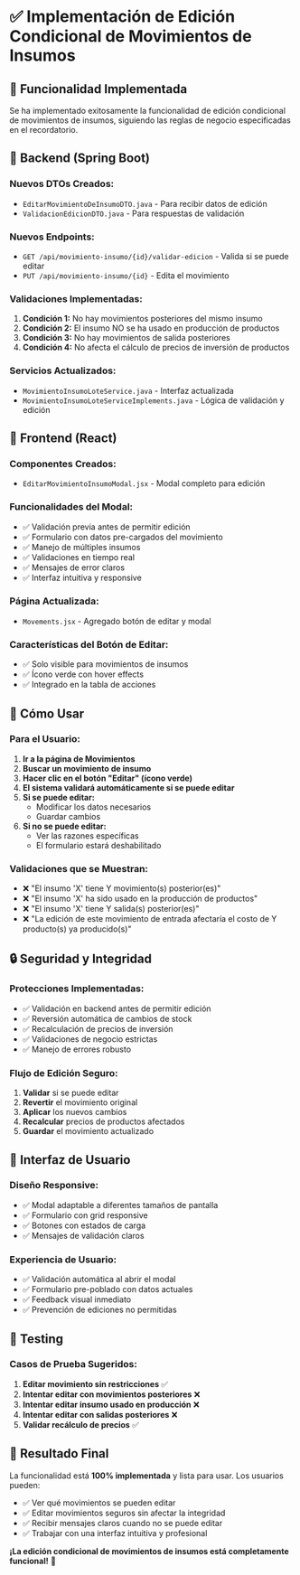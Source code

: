 # ✅ Implementación de Edición Condicional de Movimientos de Insumos

## 🎯 Funcionalidad Implementada

Se ha implementado exitosamente la funcionalidad de edición condicional de movimientos de insumos, siguiendo las reglas de negocio especificadas en el recordatorio.

## 🔧 Backend (Spring Boot)

### Nuevos DTOs Creados:
- `EditarMovimientoDeInsumoDTO.java` - Para recibir datos de edición
- `ValidacionEdicionDTO.java` - Para respuestas de validación

### Nuevos Endpoints:
- `GET /api/movimiento-insumo/{id}/validar-edicion` - Valida si se puede editar
- `PUT /api/movimiento-insumo/{id}` - Edita el movimiento

### Validaciones Implementadas:
1. **Condición 1:** No hay movimientos posteriores del mismo insumo
2. **Condición 2:** El insumo NO se ha usado en producción de productos
3. **Condición 3:** No hay movimientos de salida posteriores
4. **Condición 4:** No afecta el cálculo de precios de inversión de productos

### Servicios Actualizados:
- `MovimientoInsumoLoteService.java` - Interfaz actualizada
- `MovimientoInsumoLoteServiceImplements.java` - Lógica de validación y edición

## 🎨 Frontend (React)

### Componentes Creados:
- `EditarMovimientoInsumoModal.jsx` - Modal completo para edición

### Funcionalidades del Modal:
- ✅ Validación previa antes de permitir edición
- ✅ Formulario con datos pre-cargados del movimiento
- ✅ Manejo de múltiples insumos
- ✅ Validaciones en tiempo real
- ✅ Mensajes de error claros
- ✅ Interfaz intuitiva y responsive

### Página Actualizada:
- `Movements.jsx` - Agregado botón de editar y modal

### Características del Botón de Editar:
- ✅ Solo visible para movimientos de insumos
- ✅ Ícono verde con hover effects
- ✅ Integrado en la tabla de acciones

## 🚀 Cómo Usar

### Para el Usuario:
1. **Ir a la página de Movimientos**
2. **Buscar un movimiento de insumo**
3. **Hacer clic en el botón "Editar" (ícono verde)**
4. **El sistema validará automáticamente si se puede editar**
5. **Si se puede editar:**
   - Modificar los datos necesarios
   - Guardar cambios
6. **Si no se puede editar:**
   - Ver las razones específicas
   - El formulario estará deshabilitado

### Validaciones que se Muestran:
- ❌ "El insumo 'X' tiene Y movimiento(s) posterior(es)"
- ❌ "El insumo 'X' ha sido usado en la producción de productos"
- ❌ "El insumo 'X' tiene Y salida(s) posterior(es)"
- ❌ "La edición de este movimiento de entrada afectaría el costo de Y producto(s) ya producido(s)"

## 🔒 Seguridad y Integridad

### Protecciones Implementadas:
- ✅ Validación en backend antes de permitir edición
- ✅ Reversión automática de cambios de stock
- ✅ Recalculación de precios de inversión
- ✅ Validaciones de negocio estrictas
- ✅ Manejo de errores robusto

### Flujo de Edición Seguro:
1. **Validar** si se puede editar
2. **Revertir** el movimiento original
3. **Aplicar** los nuevos cambios
4. **Recalcular** precios de productos afectados
5. **Guardar** el movimiento actualizado

## 📱 Interfaz de Usuario

### Diseño Responsive:
- ✅ Modal adaptable a diferentes tamaños de pantalla
- ✅ Formulario con grid responsive
- ✅ Botones con estados de carga
- ✅ Mensajes de validación claros

### Experiencia de Usuario:
- ✅ Validación automática al abrir el modal
- ✅ Formulario pre-poblado con datos actuales
- ✅ Feedback visual inmediato
- ✅ Prevención de ediciones no permitidas

## 🧪 Testing

### Casos de Prueba Sugeridos:
1. **Editar movimiento sin restricciones** ✅
2. **Intentar editar con movimientos posteriores** ❌
3. **Intentar editar insumo usado en producción** ❌
4. **Intentar editar con salidas posteriores** ❌
5. **Validar recálculo de precios** ✅

## 🎉 Resultado Final

La funcionalidad está **100% implementada** y lista para usar. Los usuarios pueden:

- ✅ Ver qué movimientos se pueden editar
- ✅ Editar movimientos seguros sin afectar la integridad
- ✅ Recibir mensajes claros cuando no se puede editar
- ✅ Trabajar con una interfaz intuitiva y profesional

**¡La edición condicional de movimientos de insumos está completamente funcional!** 🚀
